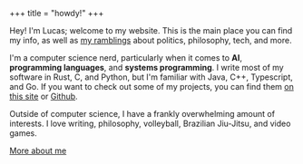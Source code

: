 +++
title = "howdy!"
+++

Hey! I'm Lucas; welcome to my website. This is the main place you can find my info, as well as [my ramblings](/posts) 
about politics, philosophy, tech, and more.

I'm a computer science nerd, particularly when it comes to **AI**, **programming languages**, and **systems programming**.
I write most of my software in Rust, C, and Python, but I'm familiar with Java, C++, Typescript, and Go. If you want to check out some of my projects, you can find them [on this site](/projects) or [Github](https://github.com/pants721).

Outside of computer science, I have a frankly overwhelming amount of interests. I love writing, philosophy, volleyball, Brazilian Jiu-Jitsu, and video games. 

[More about me](about)
